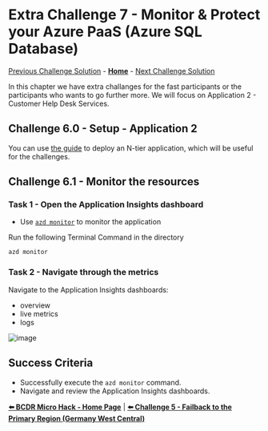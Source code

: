# Extra Challenge 7 - Monitor & Protect your Azure PaaS (Azure SQL Database)

[Previous Challenge Solution](challenge-06.md) - **[Home](../Readme.md)** - [Next Challenge Solution](finish.md)

In this chapter we have extra challanges for the fast participants or the participants who wants to go further more. We will focus on Application 2 - Customer Help Desk Services. 

## Challenge 6.0 - Setup - Application 2

You can use [the guide](../Infra/App2/setup.md) to deploy an N-tier application, which will be useful for the challenges.

## Challenge 6.1 - Monitor the resources

### Task 1 - Open the Application Insights dashboard

- Use [`azd monitor`](https://learn.microsoft.com/azure/developer/azure-developer-cli/monitor-your-app) to monitor the application 

Run the following Terminal Command in the directory

    azd monitor

### Task 2 - Navigate through the metrics

Navigate to the Application Insights dashboards:
- overview
- live metrics
- logs

![image](../walkthrough/challenge-6/img/01_App_Insights_dashboards.png)

## Success Criteria

- Successfully execute the ``azd monitor`` command.
- Navigate and review the Application Insights dashboards.

<!--
## Challenge 6.2 - Protect your Azure PaaS (Azure SQL Database) with Failover Groups

### Goal 🎯

In challenge 6, you will focus on implementing disaster recovery strategies for Azure SQL databases using Failover Groups. The primary objective is to ensure business continuity by protecting critical data stored in Azure SQL databases.

### Actions
* Implement Failover Groups for Azure SQL Database:
  * Task 1: Create a Failover Group between two Azure SQL databases located in different Azure regions (Germany West Central and Sweden Central).
  * Task 2: Configure automatic failover policies and test the failover mechanism to ensure seamless transition in case of a disaster.

### Success Criteria ✅
* You have successfully created and configured a Failover Group for Azure SQL Database, ensuring data is replicated and accessible across regions.
* You have conducted failover tests for the Azure SQL Database, demonstrating the effectiveness of your disaster recovery strategy.
* You were able to connect to the failed-over SQL DB from the failed-over VM.
 -->
<!-- ### 📚 Learning Resources
* [Azure SQL Database Failover Groups and Active Geo-Replication](https://learn.microsoft.com/en-us/azure/azure-sql/database/auto-failover-group-overview)
* [Testing for disaster recovery](https://learn.microsoft.com/en-us/azure/site-recovery/site-recovery-test-failover-to-azure)
* [Create a single database in Azure SQL Database](https://learn.microsoft.com/en-us/azure/azure-sql/database/single-database-create-quickstart?view=azuresql&tabs=azure-portal) -->

**[⬅️ BCDR Micro Hack - Home Page](../Readme.md)** |
**[⬅️ Challenge 5 - Failback to the Primary Region (Germany West Central)](./05_challenge.md)**
